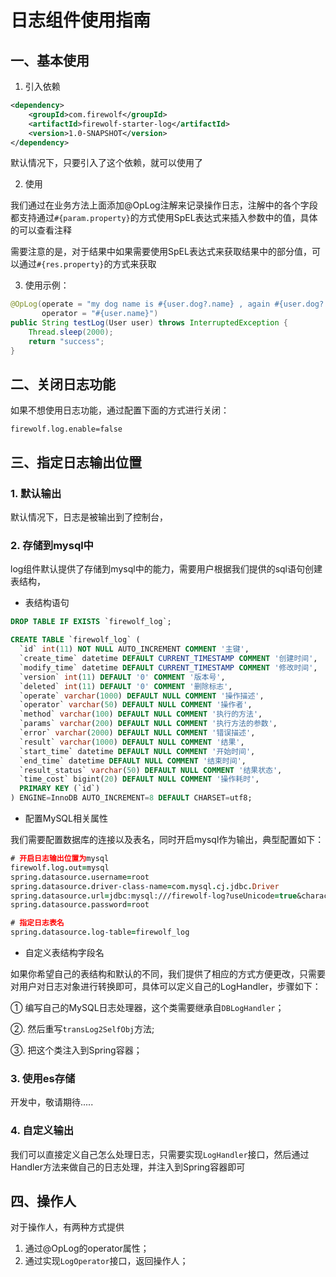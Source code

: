 #  日志组件使用指南

## 一、基本使用

1. 引入依赖

```xml
<dependency>
    <groupId>com.firewolf</groupId>
    <artifactId>firewolf-starter-log</artifactId>
    <version>1.0-SNAPSHOT</version>
</dependency>
```

默认情况下，只要引入了这个依赖，就可以使用了

2. 使用

我们通过在业务方法上面添加@OpLog注解来记录操作日志，注解中的各个字段都支持通过`#{param.property}`的方式使用SpEL表达式来插入参数中的值，具体的可以查看注释

需要注意的是，对于结果中如果需要使用SpEL表达式来获取结果中的部分值，可以通过`#{res.property}`的方式来获取

3. 使用示例：

```java
@OpLog(operate = "my dog name is #{user.dog?.name} , again #{user.dog?.name} ， but my name is #{user.name} , my info is #{user}",
       operator = "#{user.name}")
public String testLog(User user) throws InterruptedException {
    Thread.sleep(2000);
    return "success";
}
```

## 二、关闭日志功能

如果不想使用日志功能，通过配置下面的方式进行关闭：

```properties
firewolf.log.enable=false
```

## 三、指定日志输出位置

### 1. 默认输出

默认情况下，日志是被输出到了控制台，

### 2. 存储到mysql中

log组件默认提供了存储到mysql中的能力，需要用户根据我们提供的sql语句创建表结构，

- 表结构语句

```sql
DROP TABLE IF EXISTS `firewolf_log`;

CREATE TABLE `firewolf_log` (
  `id` int(11) NOT NULL AUTO_INCREMENT COMMENT '主键',
  `create_time` datetime DEFAULT CURRENT_TIMESTAMP COMMENT '创建时间',
  `modify_time` datetime DEFAULT CURRENT_TIMESTAMP COMMENT '修改时间',
  `version` int(11) DEFAULT '0' COMMENT '版本号',
  `deleted` int(11) DEFAULT '0' COMMENT '删除标志',
  `operate` varchar(1000) DEFAULT NULL COMMENT '操作描述',
  `operator` varchar(50) DEFAULT NULL COMMENT '操作者',
  `method` varchar(100) DEFAULT NULL COMMENT '执行的方法',
  `params` varchar(200) DEFAULT NULL COMMENT '执行方法的参数',
  `error` varchar(2000) DEFAULT NULL COMMENT '错误描述',
  `result` varchar(1000) DEFAULT NULL COMMENT '结果',
  `start_time` datetime DEFAULT NULL COMMENT '开始时间',
  `end_time` datetime DEFAULT NULL COMMENT '结束时间',
  `result_status` varchar(50) DEFAULT NULL COMMENT '结果状态',
  `time_cost` bigint(20) DEFAULT NULL COMMENT '操作耗时',
  PRIMARY KEY (`id`)
) ENGINE=InnoDB AUTO_INCREMENT=8 DEFAULT CHARSET=utf8;
```

- 配置MySQL相关属性

我们需要配置数据库的连接以及表名，同时开启mysql作为输出，典型配置如下：

```pro
# 开启日志输出位置为mysql
firewolf.log.out=mysql
spring.datasource.username=root
spring.datasource.driver-class-name=com.mysql.cj.jdbc.Driver
spring.datasource.url=jdbc:mysql:///firewolf-log?useUnicode=true&characterEncoding=utf-8&serverTimezone=UTC&useSSL=false
spring.datasource.password=root

# 指定日志表名
spring.datasource.log-table=firewolf_log
```

- 自定义表结构字段名

如果你希望自己的表结构和默认的不同，我们提供了相应的方式方便更改，只需要对用户对日志对象进行转换即可，具体可以定义自己的LogHandler，步骤如下：

① 编写自己的MySQL日志处理器，这个类需要继承自`DBLogHandler`；

②. 然后重写`transLog2SelfObj`方法;

③. 把这个类注入到Spring容器；



### 3. 使用es存储

开发中，敬请期待.....



### 4. 自定义输出

我们可以直接定义自己怎么处理日志，只需要实现`LogHandler`接口，然后通过Handler方法来做自己的日志处理，并注入到Spring容器即可



## 四、操作人

对于操作人，有两种方式提供

1. 通过@OpLog的operator属性；
2. 通过实现`LogOperator`接口，返回操作人；